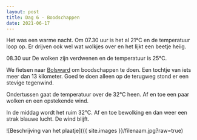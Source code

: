 ```yaml
---
layout: post
title: Dag 6 - Boodschappen
date: 2021-06-17
---
```

Het was een warme nacht. Om 07.30 uur is het al 21°C en de temperatuur loop op. Er drijven ook wel wat wolkjes over en het lijkt een beetje heiig.  

08.30 uur De wolken zijn verdwenen en de temperatuur is 25°C.

We fietsen naar [Bolsward](https://nl.wikipedia.org/wiki/Bolsward) om boodschappen te doen. Een tochtje van iets meer dan 13 kilometer. Goed te doen alleen op de terugweg stond er een stevige tegenwind.  

Ondertussen gaat de temperatuur over de 32°C heen. Af en toe een paar wolken en een opstekende wind.  

In de middag wordt het ruim 32°C. Af en toe bewolking en dan weer een strak blauwe lucht. De wind blijft.

![Beschrijving van het plaatje]({{ site.images }}/filenaam.jpg?raw=true)
